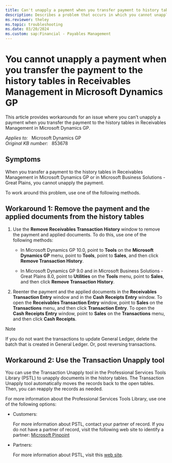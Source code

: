 ```yaml
---
title: Can't unapply a payment when you transfer payment to history tables in Receivables Management in Microsoft Dynamics GP
description: Describes a problem that occurs in which you cannot unapply a payment that is in the history tables. You must remove the payment and the applied documents from the history tables or use the Transaction Unapply tool. Workarounds are provided.
ms.reviewer: theley
ms.topic: troubleshooting
ms.date: 03/20/2024
ms.custom: sap:Financial - Payables Management
---
```

# You cannot unapply a payment when you transfer the payment to the history tables in Receivables Management in Microsoft Dynamics GP

This article provides workarounds for an issue where you can't unapply a payment when you transfer the payment to the history tables in Receivables Management in Microsoft Dynamics GP.

_Applies to:_ &nbsp; Microsoft Dynamics GP  
_Original KB number:_ &nbsp; 853678

## Symptoms

When you transfer a payment to the history tables in Receivables Management in Microsoft Dynamics GP or in Microsoft Business Solutions - Great Plains, you cannot unapply the payment.

To work around this problem, use one of the following methods.

## Workaround 1: Remove the payment and the applied documents from the history tables

1. Use the **Remove Receivables Transaction History** window to remove the payment and applied documents. To do this, use one of the following methods:
   - In Microsoft Dynamics GP 10.0, point to **Tools** on the **Microsoft Dynamics GP** menu, point to **Tools**, point to **Sales**, and then click **Remove Transaction History**.

   - In Microsoft Dynamics GP 9.0 and in Microsoft Business Solutions - Great Plains 8.0, point to **Utilities** on the **Tools** menu, point to **Sales**, and then click **Remove Transaction History**.

2. Reenter the payment and the applied documents in the **Receivables Transaction Entry** window and in the **Cash Receipts Entry** window. To open the **Receivables Transaction Entry** window, point to **Sales** on the **Transactions** menu, and then click **Transaction Entry**. To open the **Cash Receipts Entry** window, point to **Sales** on the **Transactions** menu, and then click **Cash Receipts**.

> [!NOTE]
> If you do not want the transactions to update General Ledger, delete the batch that is created in General Ledger. Or, post reversing transactions.

## Workaround 2: Use the Transaction Unapply tool

You can use the Transaction Unapply tool in the Professional Services Tools Library (PSTL) to unapply documents in the history tables. The Transaction Unapply tool automatically moves the records back to the open tables. Then, you can reapply the records as needed.

For more information about the Professional Services Tools Library, use one of the following options:

- Customers:

    For more information about PSTL, contact your partner of record. If you do not have a partner of record, visit the following web site to identify a partner: [Microsoft Pinpoint](https://pinpoint.microsoft.com/home)

- Partners:

    For more information about PSTL, visit this [web site](https://partner.microsoft.com/solutions/business-applications/dynamics-onprem).
